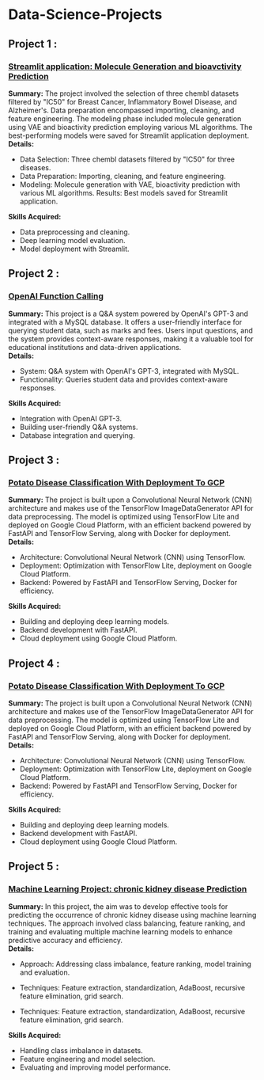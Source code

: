 # Data-Science-Projects
<h2 align="left">Project 1 :</h2>
<h3 align="left"><a href="https://github.com/HoussemEddineWeslati/Molecule-Design-Data-Science-Project">Streamlit application: Molecule Generation and bioavctivity Prediction   </a></h3>

**Summary:**
The project involved the selection of three chembl datasets filtered by "IC50" for Breast Cancer, Inflammatory Bowel Disease, and Alzheimer's. Data preparation encompassed importing, cleaning, and feature engineering. The modeling phase included molecule generation using VAE and bioactivity prediction employing various ML algorithms. The best-performing models were saved for Streamlit application deployment.<br>
**Details:**
- Data Selection: Three chembl datasets filtered by "IC50" for three diseases.
- Data Preparation: Importing, cleaning, and feature engineering.
- Modeling: Molecule generation with VAE, bioactivity prediction with various ML algorithms.
Results: Best models saved for Streamlit application.<br>

**Skills Acquired:**
- Data preprocessing and cleaning.
- Deep learning model evaluation.
- Model deployment with Streamlit.
<h2 align="left">Project 2 :</h2>
<h3 align="left"><a href="https://github.com/HoussemEddineWeslati/OpenAI-Function-Calling">OpenAI Function Calling</a></h3>

**Summary:**
This project is a Q&A system powered by OpenAI's GPT-3 and integrated with a MySQL database. It offers a user-friendly interface for querying student data, such as marks and fees. Users input questions, and the system provides context-aware responses, making it a valuable tool for educational institutions and data-driven applications.<br>
**Details:**
- System: Q&A system with OpenAI's GPT-3, integrated with MySQL.
- Functionality: Queries student data and provides context-aware responses.<br>

**Skills Acquired:**
- Integration with OpenAI GPT-3.
- Building user-friendly Q&A systems.
- Database integration and querying.
<h2 align="left">Project 3 :</h2>
<h3 align="left"><a href="https://github.com/HoussemEddineWeslati/potato-disease-classification-Deployment-To-GCP">Potato Disease Classification With Deployment To GCP</a></h3>

**Summary:**
The project is built upon a Convolutional Neural Network (CNN) architecture and makes use of the TensorFlow ImageDataGenerator API for data preprocessing. The model is optimized using TensorFlow Lite and deployed on Google Cloud Platform, with an efficient backend powered by FastAPI and TensorFlow Serving, along with Docker for deployment.<br>
**Details:**
- Architecture: Convolutional Neural Network (CNN) using TensorFlow.
- Deployment: Optimization with TensorFlow Lite, deployment on Google Cloud Platform.
- Backend: Powered by FastAPI and TensorFlow Serving, Docker for efficiency.<br>

**Skills Acquired:**
- Building and deploying deep learning models.
- Backend development with FastAPI.
- Cloud deployment using Google Cloud Platform.

<h2 align="left">Project 4 :</h2>
<h3 align="left"><a href="https://github.com/HoussemEddineWeslati/potato-disease-classification-Deployment-To-GCP">Potato Disease Classification With Deployment To GCP</a></h3>

**Summary:**
The project is built upon a Convolutional Neural Network (CNN) architecture and makes use of the TensorFlow ImageDataGenerator API for data preprocessing. The model is optimized using TensorFlow Lite and deployed on Google Cloud Platform, with an efficient backend powered by FastAPI and TensorFlow Serving, along with Docker for deployment.<br>
**Details:**
- Architecture: Convolutional Neural Network (CNN) using TensorFlow.
- Deployment: Optimization with TensorFlow Lite, deployment on Google Cloud Platform.
- Backend: Powered by FastAPI and TensorFlow Serving, Docker for efficiency.<br>

**Skills Acquired:**
- Building and deploying deep learning models.
- Backend development with FastAPI.
- Cloud deployment using Google Cloud Platform.
<h2 align="left">Project 5 :</h2>
<h3 align="left"><a href="https://github.com/HoussemEddineWeslati/chronic-kidney-disease-Prediction-using-Machine-Learning">Machine Learning Project: chronic kidney disease Prediction</a></h3>

**Summary:**
In this project, the aim was to develop effective tools for predicting the occurrence of chronic kidney disease using machine learning techniques. The approach involved class balancing, feature ranking, and training and evaluating multiple machine learning models to enhance predictive accuracy and efficiency.<br>
**Details:**
- Approach: Addressing class imbalance, feature ranking, model training and evaluation.
- Techniques: Feature extraction, standardization, AdaBoost, recursive feature elimination, grid search.<br>

- Techniques: Feature extraction, standardization, AdaBoost, recursive feature elimination, grid search.<br>

**Skills Acquired:**
- Handling class imbalance in datasets.
- Feature engineering and model selection.
- Evaluating and improving model performance.
